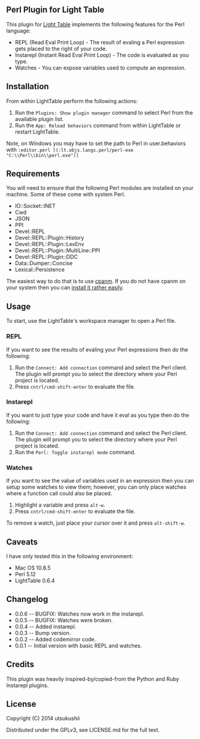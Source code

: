 ## Perl Plugin for Light Table

This plugin for [Light Table](http://www.lighttable.com) implements the following features for the Perl language:

  * REPL (Read Eval Print Loop) - The result of evaling a Perl expression gets placed to the right of your code.
  * Instarepl (Instant Read Eval Print Loop) - The code is evaluated as you type. 
  * Watches - You can expose variables used to compute an expression.

## Installation

  From within LightTable perform the following actions:

  1. Run the `Plugins: Show plugin manager` command to select Perl from the available plugin list.
  2. Run the `App: Reload behaviors` command from within LightTable or restart LightTable.

  Note, on Windows you may have to set the path to Perl in user.behaviors with `:editor.perl [(:lt.objs.langs.perl/perl-exe "C:\\Perl\\bin\\perl.exe")]`

## Requirements

You will need to ensure that the following Perl modules are installed on your machine. Some of these come with system Perl.

  * IO::Socket::INET
  * Cwd
  * JSON
  * PPI
  * Devel::REPL
  * Devel::REPL::Plugin::History
  * Devel::REPL::Plugin::LexEnv
  * Devel::REPL::Plugin::MultiLine::PPI
  * Devel::REPL::Plugin::DDC
  * Data::Dumper::Concise
  * Lexical::Persistence

The easiest way to do that is to use [cpanm](http://search.cpan.org/~miyagawa/App-cpanminus-1.7001/bin/cpanm). If you do not have cpanm on your system then you can [install it rather easily](http://search.cpan.org/~miyagawa/App-cpanminus-1.7001/lib/App/cpanminus.pm#Installing_to_system_perl).

## Usage

To start, use the LightTable's workspace manager to open a Perl file.

### REPL

If you want to see the results of evaling your Perl expressions then do the following:

  1. Run the `Connect: Add connection` command and select the Perl client. The plugin will prompt you to select the directory where your Perl project is located.
  2. Press `cntrl/cmd-shift-enter` to evaluate the file.

### Instarepl

If you want to just type your code and have it eval as you type then do the following:

  1. Run the `Connect: Add connection` command and select the Perl client. The plugin will prompt you to select the directory where your Perl project is located.
  2. Run the `Perl: Toggle instarepl mode` command.

### Watches

If you want to see the value of variables used in an expression then you can setup some watches to view them; however, you can only place watches where a function call could also be placed.

  1. Highlight a variable and press `alt-w`.
  2. Press `cntrl/cmd-shift-enter` to evaluate the file.

To remove a watch, just place your cursor over it and press `alt-shift-w`.

## Caveats

I have only tested this in the following environment:

  * Mac OS 10.8.5
  * Perl 5.12
  * LightTable 0.6.4

## Changelog

 * 0.0.6 -- BUGFIX: Watches now work in the instarepl.
 * 0.0.5 -- BUGFIX: Watches were broken.
 * 0.0.4 -- Added instarepl.
 * 0.0.3 -- Bump version.
 * 0.0.2 -- Added codemirror code.
 * 0.0.1 -- Initial version with basic REPL and watches.

## Credits

This plugin was heavily inspired-by/copied-from the Python and Ruby Instarepl plugins.

## License

Copyright (C) 2014 utsukushii

Distributed under the GPLv3, see LICENSE.md for the full text.
